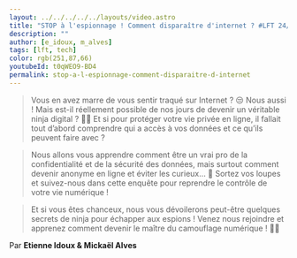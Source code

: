 ```yaml
---
layout: ../../../../../layouts/video.astro
title: "STOP à l'espionnage ! Comment disparaître d'internet ? #LFT 24/11/23"
description: ""
author: [e_idoux, m_alves]
tags: [lft, tech]
color: rgb(251,87,66)
youtubeId: t0qWEO9-BD4
permalink: stop-a-l-espionnage-comment-disparaitre-d-internet
---
```


> Vous en avez marre de vous sentir traqué sur Internet ? 😒 Nous aussi ! Mais est-il réellement possible de nos jours de devenir un véritable ninja digital ? 🥷🏻 Et si pour protéger votre vie privée en ligne, il fallait tout d’abord comprendre qui a accès à vos données et ce qu’ils peuvent faire avec ?

> Nous allons vous apprendre comment être un vrai pro de la confidentialité et de la sécurité des données, mais surtout comment devenir anonyme en ligne et éviter les curieux… 👀 Sortez vos loupes et suivez-nous dans cette enquête pour reprendre le contrôle de votre vie numérique !

> Et si vous êtes chanceux, nous vous dévoilerons peut-être quelques secrets de ninja pour échapper aux espions ! Venez nous rejoindre et apprenez comment devenir le maître du camouflage numérique ! 😶‍🌫️

Par **Etienne Idoux & Mickaël Alves**
